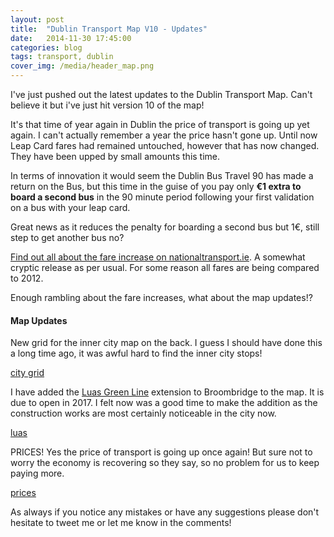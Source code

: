 ```yaml
---
layout: post
title:  "Dublin Transport Map V10 - Updates"
date:   2014-11-30 17:45:00
categories: blog
tags: transport, dublin
cover_img: /media/header_map.png
---
```


I've just pushed out the latest updates to the Dublin Transport Map. Can't believe it but i've just hit version 10 of the map! 

It's that time of year again in Dublin the price of transport is going up yet again. I can't actually remember a year the price hasn't gone up. Until now Leap Card fares had remained untouched, however that has now changed. They have been upped by small amounts this time.

In terms of innovation it would seem the Dublin Bus Travel 90 has made a return on the Bus, but this time in the guise of you pay only **€1 extra to board a second bus** in the 90 minute period following your first validation on a bus with your leap card. 

Great news as it reduces the penalty for boarding a second bus but 1€, still step to get another bus no?

[Find out all about the fare increase on nationaltransport.ie](http://www.nationaltransport.ie/news/public-transport-fares-determinations-for-2015/). A somewhat cryptic release as per usual. For some reason all fares are being compared to 2012.

Enough rambling about the fare increases, what about the map updates!?

#### Map Updates

New grid for the inner city map on the back. I guess I should have done this a long time ago, it was awful hard to find the inner city stops!

[city grid](http://i.imgur.com/acLJHX9.png)

I have added the [Luas Green Line](https://www.luascrosscity.ie/) extension to Broombridge to the map. It is due to open in 2017. I felt now was a good time to make the addition as the construction works are most certainly noticeable in the city now.

[luas](http://i.imgur.com/XlxvXL1.png)

PRICES! Yes the price of transport is going up once again! But sure not to worry the economy is recovering so they say, so no problem for us to keep paying more.

[prices](http://i.imgur.com/LMwu2ig.png)

As always if you notice any mistakes or have any suggestions please don't hesitate to tweet me or let me know in the comments!

